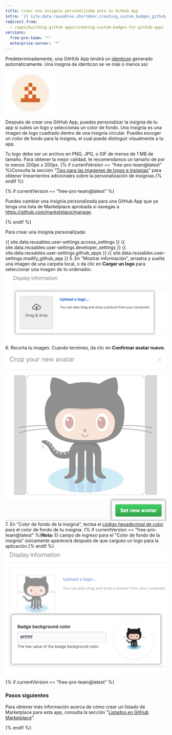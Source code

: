 ```yaml
---
title: Crear una insignia personalizada para tu GitHub App
intro: '{{ site.data.reusables.shortdesc.creating_custom_badges_github_apps }}'
redirect_from:
  - /apps/building-github-apps/creating-custom-badges-for-github-apps
versions:
  free-pro-team: '*'
  enterprise-server: '*'
---
```


Predeterminadamente, una GitHUb App tendrá un [identicon](https://github.com/blog/1586-identicons) generado automáticamente. Una insignia de identicon se ve más o menos así:

![Identicon](/assets/images/identicon.png)

Después de crear una GitHub App, puedes personalizar la insignia de tu app si subes un logo y seleccionas un color de fondo. Una insignia es una imagen de logo cuadrado dentro de una insignia circular. Puedes escoger un color de fondo para la insignia, el cual puede distinguir visualmente a tu app.

Tu logo debe ser un archivo en PNG, JPG, o GIF de menos de 1 MB de tamaño. Para obtener la mejor calidad, te recomendamos un tamaño de por lo menos 200px x 200px. {% if currentVersion == "free-pro-team@latest" %}Consulta la sección "[Tips para las imagenes de logos e insignias](/marketplace/listing-on-github-marketplace/writing-github-marketplace-listing-descriptions/#guidelines-for-logos)" para obtener lineamientos adicionales sobre la personalización de insignias.{% endif %}

{% if currentVersion == "free-pro-team@latest" %}

Puedes cambiar una insignia personalizada para una GitHub App que ya tenga una lista de Marketplace aprobada si navegas a https://github.com/marketplace/manage.

{% endif %}

Para crear una insignia personalizada:

{{ site.data.reusables.user-settings.access_settings }}
{{ site.data.reusables.user-settings.developer_settings }}
{{ site.data.reusables.user-settings.github_apps }}
{{ site.data.reusables.user-settings.modify_github_app }}
5. En "Mostrar información", arrastra y suelta una imagen de una carpeta local, o da clic en **Cargar un logo** para seleccionar una imagen de tu ordenador. ![Cargar un logo](/assets/images/github-apps/github_apps_upload_logo.png)
6. Recorta tu imagen. Cuando termines, da clic en **Confirmar avatar nuevo**. ![Cortar y confirmar logo ](/assets/images/github-apps/github_apps_crop_and_set_avatar.png)
7. En "Color de fondo de la insignia", teclea el [código hexadecimal de color](http://www.color-hex.com/) para el color de fondo de tu insignia. {% if currentVersion == "free-pro-team@latest" %}**Nota:** El campo de ingreso para el "Color de fondo de la insignia" únicamente aparecerá después de que cargues un logo para la aplicación.{% endif %} ![Color de fondo de la insignia](/assets/images/github-apps/github_apps_badge_background_color.png)

{% if currentVersion == "free-pro-team@latest" %}

### Pasos siguientes

Para obtener más información acerca de cómo crear un listado de Marketplace para esta app, consulta la sección "[Listados en GitHub Marketplace](/marketplace/listing-on-github-marketplace/)".

{% endif %}
